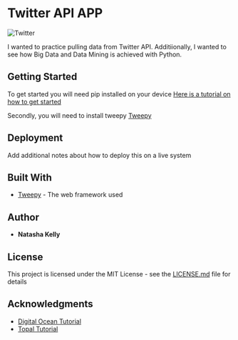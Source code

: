 # Twitter API APP

![Twitter](http://vectorlogo4u.com/wp-content/uploads/2016/06/twitter-icon-vector.png)

I wanted to practice pulling data from Twitter API. Additiionally, I wanted to see how Big Data and Data Mining is achieved with Python. 

## Getting Started

To get started you will need pip installed on your device
[Here is a tutorial on how to get started](https://youtu.be/yBdZZGPpYxg)

Secondly, you will need to install tweepy
[Tweepy](http://www.tweepy.org)

## Deployment

Add additional notes about how to deploy this on a live system

## Built With

* [Tweepy](http://www.tweepy.org) - The web framework used

## Author

* **Natasha Kelly** 

## License

This project is licensed under the MIT License - see the [LICENSE.md](LICENSE.md) file for details

## Acknowledgments

* [Digital Ocean Tutorial](https://www.digitalocean.com/community/tutorials/how-to-create-a-twitter-app)
* [Topal Tutorial](https://www.toptal.com/python/twitter-data-mining-using-python?utm_campaign=blog_post_twitter_data_mining_using_python&utm_medium=email&utm_source=blog_subscribers)
